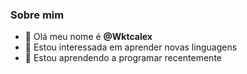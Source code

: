 ### Sobre mim 

- 👋 Olá meu nome é **@Wktcalex**
- 👀 Estou interessada em aprender novas linguagens
- 🌱 Estou aprendendo a programar recentemente


